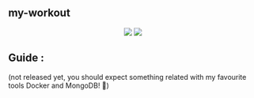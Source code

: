 ## my-workout
<div align="center">
<img src="https://img.shields.io/github/repo-size/mariospapaz/JohnsAdventure">
<img src="https://img.shields.io/github/license/mariospapaz/my-workout">

  
</div>

## Guide :
(not released yet, you should expect something related with my favourite tools Docker and MongoDB! 🐳)
